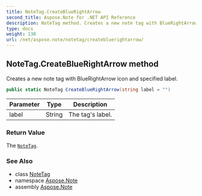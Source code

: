 ```yaml
---
title: NoteTag.CreateBlueRightArrow
second_title: Aspose.Note for .NET API Reference
description: NoteTag method. Creates a new note tag with BlueRightArrow icon and specified label
type: docs
weight: 130
url: /net/aspose.note/notetag/createbluerightarrow/
---
```

## NoteTag.CreateBlueRightArrow method

Creates a new note tag with BlueRightArrow icon and specified label.

```csharp
public static NoteTag CreateBlueRightArrow(string label = "")
```

| Parameter | Type | Description |
| --- | --- | --- |
| label | String | The tag's label. |

### Return Value

The [`NoteTag`](../).

### See Also

* class [NoteTag](../)
* namespace [Aspose.Note](../../notetag/)
* assembly [Aspose.Note](../../../)


